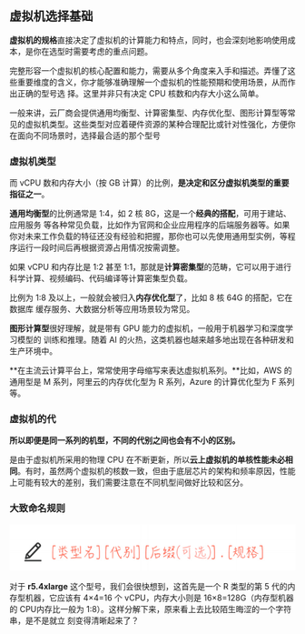 ## 虚拟机选择基础

**虚拟机的规格**直接决定了虚拟机的计算能力和特点，同时，也会深刻地影响使用成本，是你在选型时需要考虑的重点问题。 

完整形容一个虚拟机的核心配置和能力，需要从多个角度来入手和描述。弄懂了这些重要维度的含义，你才能够准确理解一个虚拟机的性能预期和使用场景，从而作出正确的型号选 择。这里并非只有决定 CPU 核数和内存大小这么简单。

一般来讲，云厂商会提供通用均衡型、计算密集型、内存优化型、图形计算型等常见的虚拟机类型。这些类型对应着硬件资源的某种合理配比或针对性强化，方便你在面向不同场景时，选择最合适的那个型号

### 虚拟机类型

而 vCPU 数和内存大小（按 GB 计算）的比例，**是决定和区分虚拟机类型的重要指征之一**。 

**通用均衡型**的比例通常是 1:4，如 2 核 8G，这是一个**经典的搭配**，可用于建站、应用服务 等各种常见负载，比如作为官网和企业应用程序的后端服务器等。如果你对未来工作负载的特征还没有经验和把握，那你也可以先使用通用型实例，等程序运行一段时间后再根据资源占用情况按需调整。 

如果 vCPU 和内存比是 1:2 甚至 1:1，那就是**计算密集型**的范畴，它可以用于进行科学计算、视频编码、代码编译等计算密集型负载。 

比例为 1:8 及以上，一般就会被归入**内存优化型**了，比如 8 核 64G 的搭配，它在数据库 缓存服务、大数据分析等应用场景较为常见。 

**图形计算型**很好理解，就是带有 GPU 能力的虚拟机，一般用于机器学习和深度学习模型的 训练和推理。随着 AI 的火热，这类机器也越来越多地出现在各种研发和生产环境中。

**在主流云计算平台上，常常使用字母缩写来表达虚拟机系列。**比如，AWS 的通用型是 M 系列，阿里云的内存优化型为 R 系列，Azure 的计算优化型为 F 系列等。

### 虚拟机的代

**所以即便是同一系列的机型，不同的代别之间也会有不小的区别。**

是由于虚拟机所采用的物理 CPU 在不断更新，所以**云上虚拟机的单核性能未必相同**。有时，虽然两个虚拟机的核数一致，但由于底层芯片的架构和频率原因，性能上可能有较大的差别，我们需要注意在不同机型间做好比较和区分。 

### 大致命名规则

![1589890154715](image/1589890154715.png)

对于 **r5.4xlarge** 这个型号，我们会很快想到，这首先是一个 R 类型的第 5 代的内 存型机器，它应该有 4×4=16 个 vCPU，内存大小则是 16×8=128G（内存型机器的 CPU内存比一般为 1:8）。这样分解下来，原来看上去比较陌生晦涩的一个字符串，是不是就立 刻变得清晰起来了？